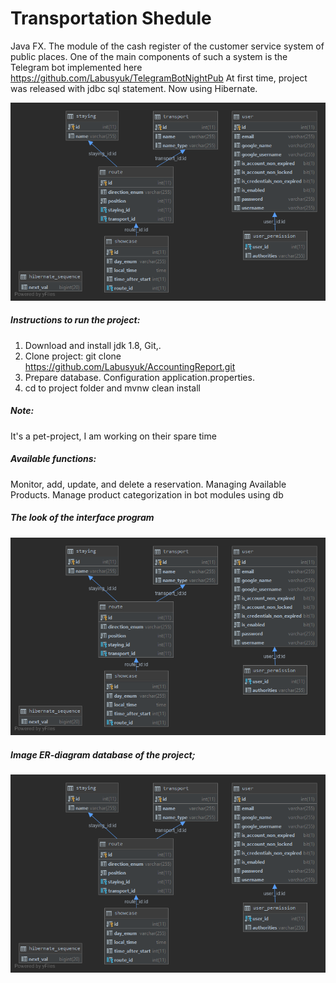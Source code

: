 # Transportation Shedule
Java FX. The module of the cash register of the customer service system of public places. One of the main components of such a system is the Telegram bot implemented here https://github.com/Labusyuk/TelegramBotNightPub
At first time, project was released with jdbc sql statement. Now using Hibernate.

<p align="center">
  <img src="https://raw.githubusercontent.com/Labusyuk/TransportationSheduleSpring/master/other/transportionshedule2.png">
</p>

##### Instructions to run the project:
1. Download and install jdk 1.8, Git,.
2. Clone project: git clone https://github.com/Labusyuk/AccountingReport.git
3. Prepare database. Configuration application.properties.
3. cd to project folder and mvnw clean install

##### Note: 
It's a pet-project, I am working on their spare time

##### Available functions:
Monitor, add, update, and delete a reservation. Managing Available Products. Manage product categorization in bot modules using db

##### The look of the interface program

<p align="center">
  <img src="https://raw.githubusercontent.com/Labusyuk/TransportationSheduleSpring/master/other/transportionshedule2.png">
</p>

##### Image ER-diagram database of the project;

<p align="center">
  <img src="https://raw.githubusercontent.com/Labusyuk/TransportationSheduleSpring/master/other/transportionshedule2.png">
</p>



